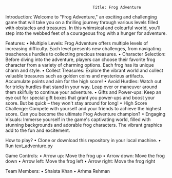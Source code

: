                                           Title: Frog Adventure
Introduction: 
Welcome to "Frog Adventure," an exciting and challenging game that will take you on a thrilling journey through various levels filled with obstacles and treasures. In this whimsical and colourful world, you'll step into the webbed feet of a courageous frog with a hunger for adventure.

Features:
•	Multiple Levels: Frog Adventure offers multiple levels of increasing difficulty. Each level presents new challenges, from navigating treacherous hurdles to collecting precious treasures.
•	Character Selection: Before diving into the adventure, players can choose their favorite frog character from a variety of charming options. Each frog has its unique charm and style.
•	Collect Treasures: Explore the vibrant world and collect valuable treasures such as golden coins and mysterious artifacts. Accumulate points and aim for the high score!
•	Avoid Hurdles: Watch out for tricky hurdles that stand in your way. Leap over or maneuver around them skilfully to continue your adventure.
•	Gifts and Power-ups: Keep an eye out for special gift boxes that grant you power-ups and boost your score. But be quick – they won't stay around for long!
•	High Score Challenge: Compete with yourself and your friends to achieve the highest score. Can you become the ultimate Frog Adventure champion?
•	Engaging Visuals: Immerse yourself in the game's captivating world, filled with stunning backgrounds and adorable frog characters. The vibrant graphics add to the fun and excitement.

How to play?
•	Clone or download this repository in your local machine.
•	Run text_adventure.py

Game Controls:
•	Arrow up:  Move the frog up
•	Arrow down: Move the frog down
•	Arrow left: Move the frog left
•	Arrow right: Move the frog right

Team Members:
•	Shaista Khan
•	Arhma Rehman



